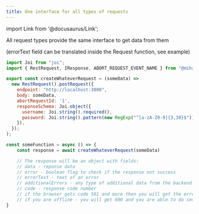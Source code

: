 ```yaml
---
title: One interface for all types of requests
---
```


import Link from '@docusaurus/Link';

All request types provide the same interface to get data from them

(errorText field can be translated inside the Request function, see <Link to='/docs/examples/translation'>example</Link>)

```javascript
import Joi from "joi";
import { RestRequest, IResponse, ABORT_REQUEST_EVENT_NAME } from "@mihanizm56/fetch-api";

export const createWhateverRequest = (someData) =>
  new RestRequest().postRequest({
    endpoint: "http://localhost:3000",
    body: someData,
    abortRequestId: '1',
    responseSchema: Joi.object({
      username: Joi.string().required(),
      password: Joi.string().pattern(new RegExp("^[a-zA-Z0-9]{3,30}$")),
    }),
  });
);

const someFunction = async () => {
    const response = await createWhateverRequest(someData)

    // The response will be an object with fields:
    // data - reponse data
    // error - boolean flag to check if the response not success
    // errorText - text of an error
    // additionalErrors - any type of additional data from the backend (for PureRestRequest it is an object with all responded error data, for JSONRPCRequest it is field "errors.data" in the response)
    // code - response code number
    // if the browser gets code 501 and more then you will get the error response with 500 code and browser will not try to parse and validate responded data
    // if you are offline - you will get 600 and you are able to do smth with that code for you offline-mode
}
```
